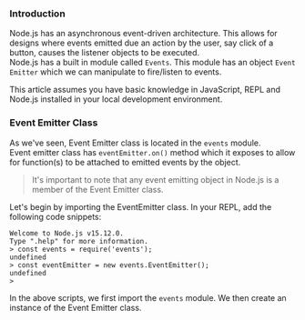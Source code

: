 ### Introduction
Node.js has an asynchronous event-driven architecture. This allows for designs where events emitted due an action by the user, say click of a button, causes the listener objects to be executed.  
Node.js has a built in module called `Events`. This module has an object `Event Emitter` which we can manipulate to fire/listen to events.  

This article assumes you have basic knowledge in JavaScript, REPL and Node.js installed in your local development environment.

### Event Emitter Class
As we've seen, Event Emitter class is located in the `events` module.  
Event emitter class has `eventEmitter.on()` method which it exposes to allow for function(s) to be attached to emitted events by the object.  

> It's important to note that any event emitting object in Node.js is a member of the Event Emitter class.

Let's begin by importing the EventEmitter class. In your REPL, add the following code snippets:  

```~$ node
Welcome to Node.js v15.12.0.
Type ".help" for more information.
> const events = require('events');
undefined
> const eventEmitter = new events.EventEmitter();
undefined
> 
```

In the above scripts, we first import the `events` module. We then create an instance of the Event Emitter class.
